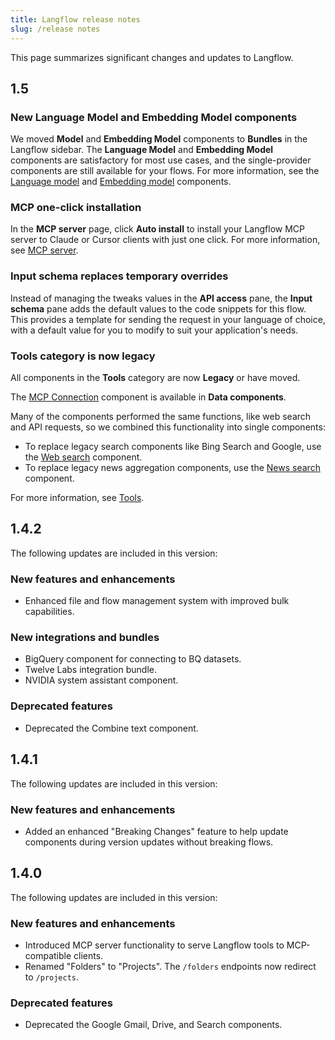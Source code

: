 ```yaml
---
title: Langflow release notes
slug: /release notes
---
```


This page summarizes significant changes and updates to Langflow.

## 1.5

### New Language Model and Embedding Model components

We moved **Model** and **Embedding Model** components to **Bundles** in the Langflow sidebar. The **Language Model** and **Embedding Model** components are satisfactory for most use cases, and the single-provider components are still available for your flows.
For more information, see the [Language model](/components-models) and [Embedding model](/components-embedding-models) components.

### MCP one-click installation

In the **MCP server** page, click **Auto install** to install your Langflow MCP server to Claude or Cursor clients with just one click.
For more information, see [MCP server](/mcp-server).

### Input schema replaces temporary overrides

Instead of managing the tweaks values in the **API access** pane, the **Input schema** pane adds the default values to the code snippets for this flow. This provides a template for sending the request in your language of choice, with a default value for you to modify to suit your application's needs.

### Tools category is now legacy

All components in the **Tools** category are now **Legacy** or have moved.

The [MCP Connection](/components-data#mcp-connection) component is available in **Data components**.

Many of the components performed the same functions, like web search and API requests, so we combined this functionality into single components:

* To replace legacy search components like Bing Search and Google, use the [Web search](/components-data#web-search) component.
* To replace legacy news aggregation components, use the [News search](/components-data#news-search) component.

For more information, see [Tools](/components-tools).

## 1.4.2

The following updates are included in this version:

### New features and enhancements
- Enhanced file and flow management system with improved bulk capabilities.

### New integrations and bundles
- BigQuery component for connecting to BQ datasets.
- Twelve Labs integration bundle.
- NVIDIA system assistant component.

### Deprecated features

- Deprecated the Combine text component.

## 1.4.1

The following updates are included in this version:

### New features and enhancements

- Added an enhanced "Breaking Changes" feature to help update components during version updates without breaking flows.

## 1.4.0

The following updates are included in this version:

### New features and enhancements

- Introduced MCP server functionality to serve Langflow tools to MCP-compatible clients.
- Renamed "Folders" to "Projects". The `/folders` endpoints now redirect to `/projects`.

### Deprecated features

- Deprecated the Google Gmail, Drive, and Search components.
